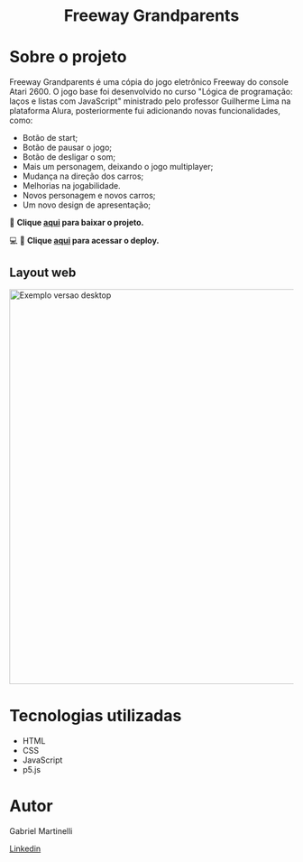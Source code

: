 <h1 align="center">Freeway Grandparents</h1>

# Sobre o projeto
Freeway Grandparents é uma cópia do jogo eletrônico Freeway do console Atari 2600. O jogo base foi desenvolvido no curso "Lógica de programação: laços e listas com JavaScript" ministrado pelo professor Guilherme Lima na plataforma Alura, posteriormente fui adicionando novas funcionalidades, como:

* Botão de start;
* Botão de pausar o jogo;
* Botão de desligar o som;
* Mais um personagem, deixando o jogo multiplayer;
* Mudança na direção dos carros;
* Melhorias na jogabilidade.
* Novos personagem e novos carros;
* Um novo design de apresentação;

🔽 **Clique <a href="https://github.com/GabrielMartinelli/freeway_copy/archive/refs/heads/master.zip" target="_blank">aqui</a> para baixar o projeto.**

💻 📱 **Clique <a href="https://freeway-copy.vercel.app/" target="_blank">aqui</a> para acessar o deploy.**


## Layout web

<p>
  <img src="https://github.com/GabrielMartinelli/freeway_copy/blob/master/imagens/layoutWeb.JPG" width="700"  alt="Exemplo versao desktop">
</p>


# Tecnologias utilizadas

- HTML
- CSS
- JavaScript
- p5.js

# Autor

Gabriel Martinelli

<a href="https://www.linkedin.com/in/gabriel-martinelli" target="_blank"> Linkedin </a>

